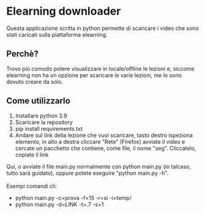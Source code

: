 # Elearning downloader
Questa applicazione scritta in python permette di scaricare i video che sono stati caricati sulla piattaforma elearning.<br>
## Perchè?
Trovo più comodo potere visualizzare in locale/offline le lezioni e, siccome elearning non ha un opzione per scaricare le varie lezioni, me lo sono dovuto creare da solo.<br>
## Come utilizzarlo
1) Installare python 3.9
2) Scaricare la repository
3) pip install requirements.txt
4) Andare sul link della lezione che vuoi scaricare, tasto destro ispeziona elemento, in alto a destra cliccare "Rete" (Firefox) avviate il video e cercate un pacchetto che contiene, come file, il nome "seg". Cliccatelo, copiate il link

Qui, o avviate il file main.py normalmente con python main.py (in talcaso, tutto sarà guidato), oppure potete eseguire "python main.py -h".<br>
<br>Esempi comandi cli:
- python main.py -c=prova -f=15 -r=si -i=temp/
- python main.py -d=LINK -t=.7 -s=1
